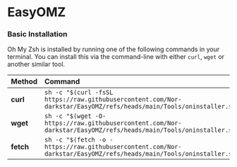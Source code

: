 # EasyOMZ

### Basic Installation

Oh My Zsh is installed by running one of the following commands in your terminal. You can install this via the
command-line with either `curl`, `wget` or another similar tool.

| Method    | Command                                                                                           |
| :-------- | :------------------------------------------------------------------------------------------------ |
| **curl**  | `sh -c "$(curl -fsSL https://raw.githubusercontent.com/Nor-darkstar/EasyOMZ/refs/heads/main/Tools/oninstaller.sh)"` |
| **wget**  | `sh -c "$(wget -O- https://raw.githubusercontent.com/Nor-darkstar/EasyOMZ/refs/heads/main/Tools/oninstaller.sh)"`   |
| **fetch** | `sh -c "$(fetch -o - https://raw.githubusercontent.com/Nor-darkstar/EasyOMZ/refs/heads/main/Tools/oninstaller.sh)"` |
